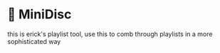 # :minidisc: MiniDisc
this is erick's playlist tool, use this to comb through playlists in a more sophisticated way
